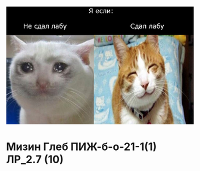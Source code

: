 ![CATTMem](https://github.com/GlebMizin/Imagenes/blob/master/Memeready.jpg)
# Мизин Глеб ПИЖ-б-о-21-1(1) ЛР_2.7 (10)
